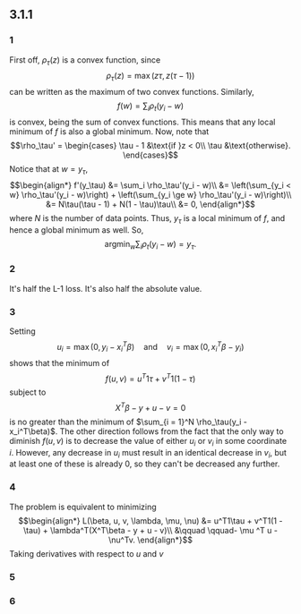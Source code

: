 ## 3.1.1
### 1
First off, $\rho_\tau(z)$ is a convex function, since
$$\rho_\tau(z) = \max(z\tau, z(\tau - 1))$$
can be written as the maximum of two convex functions.  Similarly,
$$f(w) = \sum_{i} \rho_t(y_i - w)$$
is convex, being the sum of convex functions.  This means that any local minimum of $f$ is also a global minimum.  Now, note that
$$\rho_\tau' = \begin{cases}
\tau - 1 &\text{if }z < 0\\
\tau &\text{otherwise}.
\end{cases}$$
Notice that at $w = y_\tau$,
$$\begin{align*}
f'(y_\tau) &= \sum_i \rho_\tau'(y_i - w)\\
&= \left(\sum_{y_i < w} \rho_\tau'(y_i - w)\right) + \left(\sum_{y_i \ge w} \rho_\tau'(y_i - w)\right)\\
&= N\tau(\tau - 1) + N(1 - \tau)\tau\\
&= 0,
\end{align*}$$
where $N$ is the number of data points.  Thus, $y_\tau$ is a local minimum of $f$, and hence a global minimum as well.  So,
$$\mathrm{argmin}_w\sum_{i} \rho_t(y_i - w) = y_\tau.$$
### 2
It's half the L-1 loss.  It's also half the absolute value.

### 3
Setting
$$u_i = \max(0, y_i - x_i^T\beta)\quad \text{and}\quad v_i = \max(0, x_i^T\beta - y_i)$$
shows that the minimum of
$$f(u, v) = u^T1\tau + v^T1(1 - \tau)$$
subject to
$$X^T\beta - y + u - v = 0$$
is no greater than the minimum of $\sum_{i = 1}^N \rho_\tau(y_i - x_i^T\beta)$.  The other direction follows from the fact that the only way to diminish $f(u, v)$ is to decrease the value of either $u_i$ or $v_i$ in some coordinate $i$.  However, any decrease in $u_i$ must result in an identical decrease in $v_i$, but at least one of these is already $0$, so they can't be decreased any further.  

### 4
The problem is equivalent to minimizing
$$\begin{align*}
L(\beta, u, v, \lambda, \mu, \nu) &= u^T1\tau + v^T1(1 - \tau) + \lambda^T(X^T\beta - y + u - v)\\
&\qquad \qquad- \mu ^T u - \nu^Tv.
\end{align*}$$
Taking derivatives with respect to $u$ and $v$ 


### 5
### 6
